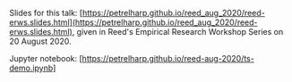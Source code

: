 Slides for this talk: [https://petrelharp.github.io/reed_aug_2020/reed-erws.slides.html](https://petrelharp.github.io/reed_aug_2020/reed-erws.slides.html),
given in Reed's Empirical Research Workshop Series on 20 August 2020.

Jupyter notebook: [https://petrelharp.github.io/reed-aug-2020/ts-demo.ipynb]
